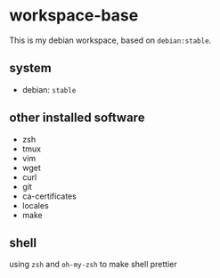 # workspace-base

This is my debian workspace, based on `debian:stable`.

## system

- debian: `stable`

## other installed software

- zsh
- tmux
- vim
- wget
- curl
- git
- ca-certificates
- locales
- make

## shell

using `zsh` and `oh-my-zsh` to make shell prettier
